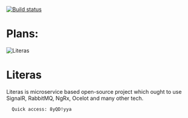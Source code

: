 [![Build status](https://ci.appveyor.com/api/projects/status/ue9lpt2a8o7sdt3e/branch/main?retina=true)](https://ci.appveyor.com/project/Steadfastie/literas/branch/main)

# Plans:
![Literas](https://user-images.githubusercontent.com/68227124/218283590-67486bf0-d804-43b7-ac12-a042d55d07c8.png)


# Literas
Literas is microservice based open-source project which ought to use SignalR, RabbitMQ, NgRx, Ocelot and many other tech. 

      Quick access: 8yQD!yya
